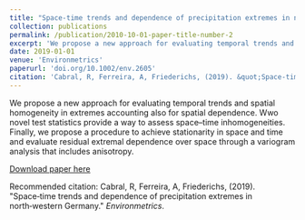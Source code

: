 ```yaml
---
title: "Space‑time trends and dependence of precipitation extremes in north‑western Germany"
collection: publications
permalink: /publication/2010-10-01-paper-title-number-2
excerpt: 'We propose a new approach for evaluating temporal trends and spatial homogeneity in extremes accounting also for spatial dependence. Wwo novel test statistics provide a way to assess space–time inhomogeneities. Finally, we propose a procedure to achieve stationarity in space and time and evaluate residual extremal dependence over space through a variogram analysis that includes anisotropy.'
date: 2019-01-01
venue: 'Environmetrics'
paperurl: 'doi.org/10.1002/env.2605'
citation: 'Cabral, R, Ferreira, A, Friederichs, (2019). &quot;Space‑time trends and dependence of precipitation extremes in north‑western Germany.&quot; <i>Environmetrics</i>. 1(2).'
---
```

We propose a new approach for evaluating temporal trends and spatial homogeneity in extremes accounting also for spatial dependence. Wwo novel test statistics provide a way to assess space–time inhomogeneities. Finally, we propose a procedure to achieve stationarity in space and time and evaluate residual extremal dependence over space through a variogram analysis that includes anisotropy.

[Download paper here](doi.org/10.1002/env.2605)

Recommended citation: Cabral, R, Ferreira, A, Friederichs, (2019). "Space‑time trends and dependence of precipitation extremes in north‑western Germany." <i>Environmetrics</i>. 
